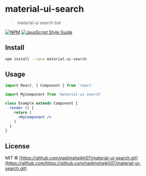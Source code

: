 # material-ui-search

> material ui search bar 

[![NPM](https://img.shields.io/npm/v/material-ui-search.svg)](https://www.npmjs.com/package/material-ui-search) [![JavaScript Style Guide](https://img.shields.io/badge/code_style-standard-brightgreen.svg)](https://standardjs.com)

## Install

```bash
npm install --save material-ui-search
```

## Usage

```jsx
import React, { Component } from 'react'

import MyComponent from 'material-ui-search'

class Example extends Component {
  render () {
    return (
      <MyComponent />
    )
  }
}
```

## License

MIT © [https://github.com/nadimsheikh07/material-ui-search.git](https://github.com/https://github.com/nadimsheikh07/material-ui-search.git)
